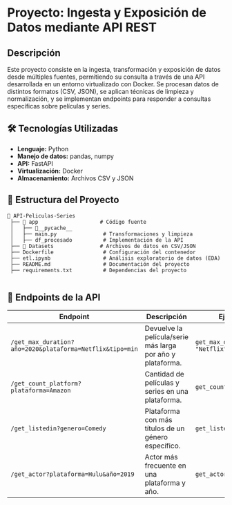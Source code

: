 # **Proyecto: Ingesta y Exposición de Datos mediante API REST**  

## **Descripción**  
Este proyecto consiste en la ingesta, transformación y exposición de datos desde múltiples fuentes, permitiendo su consulta a través de una API desarrollada en un entorno virtualizado con Docker. Se procesan datos de distintos formatos (CSV, JSON), se aplican técnicas de limpieza y normalización, y se implementan endpoints para responder a consultas específicas sobre películas y series.  

## **🛠 Tecnologías Utilizadas**  
- **Lenguaje:** Python  
- **Manejo de datos:** pandas, numpy  
- **API:** FastAPI
- **Virtualización:** Docker  
- **Almacenamiento:** Archivos CSV y JSON

## **📁 Estructura del Proyecto**  
```
📂 API-Peliculas-Series
 ├── 📁 app                    # Código fuente  
 │   ├── 📁__pycache__            
 │   ├── main.py               # Transformaciones y limpieza  
 │   ├── df_procesado          # Implementación de la API 
 ├── 📁 Datasets               # Archivos de datos en CSV/JSON     
 ├── Dockerfile                # Configuración del contenedor   
 ├── etl.ipynb                 # Análisis exploratorio de datos (EDA)
 ├── README.md                 # Documentación del proyecto
 ├── requirements.txt          # Dependencias del proyecto  
   
```


## **📌 Endpoints de la API**  

| Endpoint | Descripción | Ejemplo de Uso |
|----------|------------|----------------|
| `/get_max_duration?año=2020&plataforma=Netflix&tipo=min` | Devuelve la película/serie más larga por año y plataforma. | `get_max_duration(2020, "Netflix", "min")` |
| `/get_count_platform?plataforma=Amazon` | Cantidad de películas y series en una plataforma. | `get_count_platform("Amazon")` |
| `/get_listedin?genero=Comedy` | Plataforma con más títulos de un género específico. | `get_listedin("Comedy")` |
| `/get_actor?plataforma=Hulu&año=2019` | Actor más frecuente en una plataforma y año. | `get_actor("Hulu", 2019)` |
